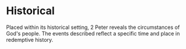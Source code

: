 # Historical

Placed within its historical setting, 2 Peter reveals the circumstances of God's people. The events described reflect a specific time and place in redemptive history.

